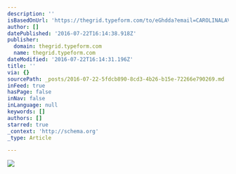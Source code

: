 ```yaml
---
description: ''
isBasedOnUrl: 'https://thegrid.typeform.com/to/eGhdda?email=CAROLINALAVAGNINI@GMAIL.COM'
author: []
datePublished: '2016-07-22T16:14:38.918Z'
publisher:
  domain: thegrid.typeform.com
  name: thegrid.typeform.com
dateModified: '2016-07-22T16:14:31.196Z'
title: ''
via: {}
sourcePath: _posts/2016-07-22-5fdcb890-8cd3-4b26-b15e-72266e790269.md
inFeed: true
hasPage: false
inNav: false
inLanguage: null
keywords: []
authors: []
starred: true
_context: 'http://schema.org'
_type: Article

---
```

![](https://d4z6dx8qrln4r.cloudfront.net/image-56e31773db5a7-default.gif)